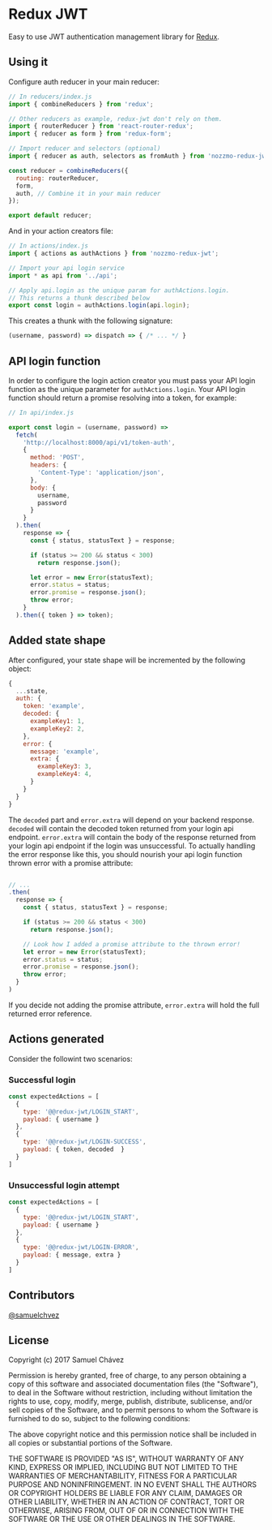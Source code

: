 # Redux JWT

Easy to use JWT authentication management library for [Redux](http://redux.js.org/).

## Using it

Configure auth reducer in your main reducer:

```Javascript
// In reducers/index.js
import { combineReducers } from 'redux';

// Other reducers as example, redux-jwt don't rely on them.
import { routerReducer } from 'react-router-redux';
import { reducer as form } from 'redux-form';

// Import reducer and selectors (optional)
import { reducer as auth, selectors as fromAuth } from 'nozzmo-redux-jwt';

const reducer = combineReducers({
  routing: routerReducer,
  form,
  auth, // Combine it in your main reducer
});

export default reducer;
```

And in your action creators file:

```Javascript
// In actions/index.js
import { actions as authActions } from 'nozzmo-redux-jwt';

// Import your api login service
import * as api from '../api';

// Apply api.login as the unique param for authActions.login.
// This returns a thunk described below
export const login = authActions.login(api.login);
```

This creates a thunk with the following signature:
```Javascript
(username, password) => dispatch => { /* ... */ }
```

## API login function

In order to configure the login action creator you must pass your API login function as the unique parameter for `authActions.login`. Your API login function should return a promise resolving into a token, for example:

```Javascript
// In api/index.js

export const login = (username, password) =>
  fetch(
    'http://localhost:8000/api/v1/token-auth',
    {
      method: 'POST',
      headers: {
        'Content-Type': 'application/json',
      },
      body: {
        username,
        password
      }
    }
  ).then(
    response => {
      const { status, statusText } = response;

      if (status >= 200 && status < 300)
        return response.json();

      let error = new Error(statusText);
      error.status = status;
      error.promise = response.json();
      throw error;
    }
  ).then({ token } => token);

```

## Added state shape

After configured, your state shape will be incremented by the following object:

```Javascript
{
  ...state,
  auth: {
    token: 'example',
    decoded: {
      exampleKey1: 1,
      exampleKey2: 2,
    },
    error: {
      message: 'example',
      extra: {
        exampleKey3: 3,
        exampleKey4: 4,
      }
    }
  }
}
```

The `decoded` part and `error.extra` will depend on your backend response. `decoded` will contain the decoded token returned from your login api endpoint. `error.extra` will contain the body of the response returned from your login api endpoint if the login was unsuccessful. To actually handling the error response like this, you should nourish your api login function thrown error with a promise attribute:

```Javascript

// ...
.then(
  response => {
    const { status, statusText } = response;

    if (status >= 200 && status < 300)
      return response.json();

    // Look how I added a promise attribute to the thrown error!
    let error = new Error(statusText);
    error.status = status;
    error.promise = response.json();
    throw error;
  }
)

```

If you decide not adding the promise attribute, `error.extra` will hold the full returned error reference.

## Actions generated

Consider the followint two scenarios:

### Successful login

```Javascript
const expectedActions = [
  {
    type: '@@redux-jwt/LOGIN_START',
    payload: { username }
  },
  {
    type: '@@redux-jwt/LOGIN-SUCCESS',
    payload: { token, decoded  }
  }
]
```

### Unsuccessful login attempt

```Javascript
const expectedActions = [
  {
    type: '@@redux-jwt/LOGIN_START',
    payload: { username }
  },
  {
    type: '@@redux-jwt/LOGIN-ERROR',
    payload: { message, extra }
  }
]
```

## Contributors

[@samuelchvez](https://github.com/samuelchvez)

## License

Copyright (c) 2017 Samuel Chávez

Permission is hereby granted, free of charge, to any person obtaining a copy of this software and associated documentation files (the "Software"), to deal in the Software without restriction, including without limitation the rights to use, copy, modify, merge, publish, distribute, sublicense, and/or sell copies of the Software, and to permit persons to whom the Software is furnished to do so, subject to the following conditions:

The above copyright notice and this permission notice shall be included in all copies or substantial portions of the Software.

THE SOFTWARE IS PROVIDED "AS IS", WITHOUT WARRANTY OF ANY KIND, EXPRESS OR IMPLIED, INCLUDING BUT NOT LIMITED TO THE WARRANTIES OF MERCHANTABILITY, FITNESS FOR A PARTICULAR PURPOSE AND NONINFRINGEMENT. IN NO EVENT SHALL THE AUTHORS OR COPYRIGHT HOLDERS BE LIABLE FOR ANY CLAIM, DAMAGES OR OTHER LIABILITY, WHETHER IN AN ACTION OF CONTRACT, TORT OR OTHERWISE, ARISING FROM, OUT OF OR IN CONNECTION WITH THE SOFTWARE OR THE USE OR OTHER DEALINGS IN THE SOFTWARE.
